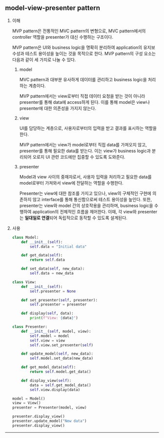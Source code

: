 ## model-view-presenter pattern

1. 이해

   MVP pattern은 전통적인 MVC pattern의 변형으로, MVC pattern에서의 controller 역할을 presenter가 대신 수행하는 구조이다.

   MVP pattern은 UI와 business logic을 명확히 분리하여 application의 유지보수성과 테스트 용이성을 높이는 것을 목적으로 한다. MVP pattern의 구성 요소는 다음과 같이 세 가지로 나눌 수 있다.

   1. model

      MVC pattern과 대부분 유사하게 데이터를 관리하고 business logic을 처리하는 계층이다.

      MVP pattern에서는 view로부터 직접 데이터 요청을 받는 것이 아니라 presenter를 통해 data에 access하게 된다. 이를 통해 model은 view나 presenter에 대한 의존성을 가지지 않는다.

   2. view

      UI를 담당하는 계층으로, 사용자로부터의 입력을 받고 결과를 표시하는 역할을 한다.

      MVP pattern에서는 view가 model로부터 직접 data를 가져오지 않고, presenter를 통해 필요한 data를 받는다. 이는 view가 business logic과 분리되어 오로지 UI 관련 코드에만 집중할 수 있도록 도와준다.

   3. presenter

      Model과 view 사이의 중재자로서, 사용자 입력을 처리하고 필요한 data를 model로부터 가져와서 view에 전달하는 역할을 수행한다.

      Presenter는 view에 대한 참조를 가지고 있으나, view의 구체적인 구현에 의존하지 않고 interface를 통해 통신함으로써 테스트 용이성을 높인다. 또한, presenter는 view와 model 간의 상호작용을 관리하며, business logic을 수행하여 application의 전체적인 흐름을 제어한다. 이때, 각 view와 presenter는 **일대일로 연결**되어 독립적으로 동작할 수 있도록 설계된다.

2. 사용

   ```python
   class Model:
       def __init__(self):
           self.data = "Initial data"

       def get_data(self):
           return self.data

       def set_data(self, new_data):
           self.data = new_data

   class View:
       def __init__(self):
           self.presenter = None

       def set_presenter(self, presenter):
           self.presenter = presenter

       def display(self, data):
           print(f"View: {data}")

   class Presenter:
       def __init__(self, model, view):
           self.model = model
           self.view = view
           self.view.set_presenter(self)

       def update_model(self, new_data):
           self.model.set_data(new_data)

       def get_model_data(self):
           return self.model.get_data()

       def display_view(self):
           data = self.get_model_data()
           self.view.display(data)

   model = Model()
   view = View()
   presenter = Presenter(model, view)

   presenter.display_view()
   presenter.update_model("New data")
   presenter.display_view()
   ```

---
